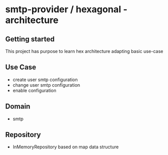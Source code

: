 # smtp-provider / hexagonal - architecture

## Getting started
This project has purpose to learn hex architecture adapting basic use-case

## Use Case
- create user smtp configuration
- change user smtp configuration
- enable configuration

## Domain
- smtp


## Repository
- InMemoryRepository based on map data structure